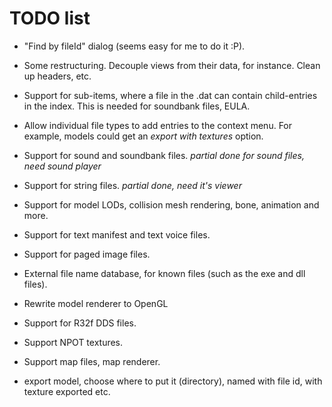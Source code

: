 TODO list
=========

* "Find by fileId" dialog (seems easy for me to do it :P).

* Some restructuring. Decouple views from their data, for instance. Clean up 
headers, etc.

* Support for sub-items, where a file in the .dat can contain child-entries in
the index. This is needed for soundbank files, EULA.

* Allow individual file types to add entries to the context menu. For example,
models could get an *export with textures* option.

* Support for sound and soundbank files. *partial done for sound files, need sound player*

* Support for string files. *partial done, need it's viewer*

* Support for model LODs, collision mesh rendering, bone, animation and more.

* Support for text manifest and text voice files.

* Support for paged image files.

* External file name database, for known files (such as the exe and dll files).

* Rewrite model renderer to OpenGL

* Support for R32f DDS files.

* Support NPOT textures.

* Support map files, map renderer.

* export model, choose where to put it (directory), named with file id, with texture exported etc.
